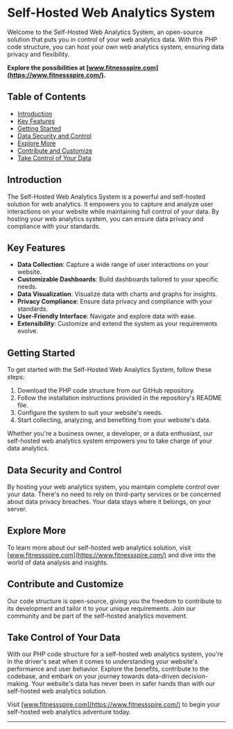 # Self-Hosted Web Analytics System

Welcome to the Self-Hosted Web Analytics System, an open-source solution that puts you in control of your web analytics data. With this PHP code structure, you can host your own web analytics system, ensuring data privacy and flexibility.

**Explore the possibilities at [www.fitnessspire.com](https://www.fitnessspire.com/).**

## Table of Contents
- [Introduction](#introduction)
- [Key Features](#key-features)
- [Getting Started](#getting-started)
- [Data Security and Control](#data-security-and-control)
- [Explore More](#explore-more)
- [Contribute and Customize](#contribute-and-customize)
- [Take Control of Your Data](#take-control-of-your-data)

## Introduction

The Self-Hosted Web Analytics System is a powerful and self-hosted solution for web analytics. It empowers you to capture and analyze user interactions on your website while maintaining full control of your data. By hosting your web analytics system, you can ensure data privacy and compliance with your standards.

## Key Features

- **Data Collection**: Capture a wide range of user interactions on your website.
- **Customizable Dashboards**: Build dashboards tailored to your specific needs.
- **Data Visualization**: Visualize data with charts and graphs for insights.
- **Privacy Compliance**: Ensure data privacy and compliance with your standards.
- **User-Friendly Interface**: Navigate and explore data with ease.
- **Extensibility**: Customize and extend the system as your requirements evolve.

## Getting Started

To get started with the Self-Hosted Web Analytics System, follow these steps:

1. Download the PHP code structure from our GitHub repository.
2. Follow the installation instructions provided in the repository's README file.
3. Configure the system to suit your website's needs.
4. Start collecting, analyzing, and benefiting from your website's data.

Whether you're a business owner, a developer, or a data enthusiast, our self-hosted web analytics system empowers you to take charge of your data analytics.

## Data Security and Control

By hosting your web analytics system, you maintain complete control over your data. There's no need to rely on third-party services or be concerned about data privacy breaches. Your data stays where it belongs, on your server.

## Explore More

To learn more about our self-hosted web analytics solution, visit [www.fitnessspire.com](https://www.fitnessspire.com/) and dive into the world of data analysis and insights.

## Contribute and Customize

Our code structure is open-source, giving you the freedom to contribute to its development and tailor it to your unique requirements. Join our community and be part of the self-hosted analytics movement.

## Take Control of Your Data

With our PHP code structure for a self-hosted web analytics system, you're in the driver's seat when it comes to understanding your website's performance and user behavior. Explore the benefits, contribute to the codebase, and embark on your journey towards data-driven decision-making. Your website's data has never been in safer hands than with our self-hosted web analytics solution.

Visit [www.fitnessspire.com](https://www.fitnessspire.com/) to begin your self-hosted web analytics adventure today.

---


